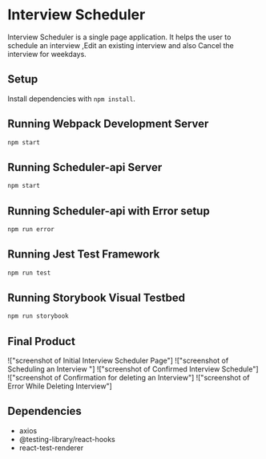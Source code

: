 # Interview Scheduler
Interview Scheduler is a single page application.
It helps the user to schedule an interview ,Edit an existing interview and also Cancel the interview for weekdays.

## Setup

Install dependencies with `npm install`.

## Running Webpack Development Server

```sh
npm start
```

## Running Scheduler-api Server

```sh
npm start
```
## Running Scheduler-api with Error setup

```sh
npm run error
```

## Running Jest Test Framework

```sh
npm run test
```

## Running Storybook Visual Testbed

```sh
npm run storybook
```

## Final Product

!["screenshot of Initial Interview Scheduler Page"]
!["screenshot of Scheduling an Interview "]
!["screenshot of Confirmed Interview Schedule"]
!["screenshot of Confirmation for deleting an Interview"]
!["screenshot of Error While Deleting Interview"]

## Dependencies

- axios
- @testing-library/react-hooks
- react-test-renderer